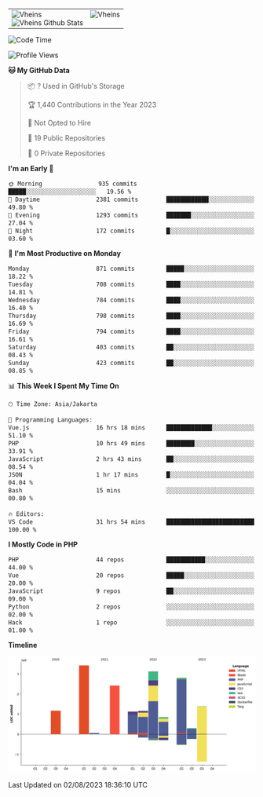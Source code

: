 <table>
  <tr>
    <td valign="top">
      <img src="https://github-readme-streak-stats.herokuapp.com/?user=Vheins&" alt="Vheins" /><br/>
      <img src="https://github-readme-stats.vercel.app/api?username=vheins&count_private=true&show_icons=true" alt="Vheins Github Stats">
    </td>
    <td valign="top">
      <img src="https://github-readme-stats.vercel.app/api/top-langs/?username=Vheins&count_private=true" alt="Vheins" /><br/>
    </td>
  </tr>
</table>

<!--START_SECTION:waka-->
![Code Time](http://img.shields.io/badge/Code%20Time-464%20hrs%2037%20mins-blue)

![Profile Views](http://img.shields.io/badge/Profile%20Views-0-blue)

**🐱 My GitHub Data** 

> 📦 ? Used in GitHub's Storage 
 > 
> 🏆 1,440 Contributions in the Year 2023
 > 
> 🚫 Not Opted to Hire
 > 
> 📜 19 Public Repositories 
 > 
> 🔑 0 Private Repositories 
 > 
**I'm an Early 🐤** 

```text
🌞 Morning                935 commits         █████░░░░░░░░░░░░░░░░░░░░   19.56 % 
🌆 Daytime                2381 commits        ████████████░░░░░░░░░░░░░   49.80 % 
🌃 Evening                1293 commits        ███████░░░░░░░░░░░░░░░░░░   27.04 % 
🌙 Night                  172 commits         █░░░░░░░░░░░░░░░░░░░░░░░░   03.60 % 
```
📅 **I'm Most Productive on Monday** 

```text
Monday                   871 commits         █████░░░░░░░░░░░░░░░░░░░░   18.22 % 
Tuesday                  708 commits         ████░░░░░░░░░░░░░░░░░░░░░   14.81 % 
Wednesday                784 commits         ████░░░░░░░░░░░░░░░░░░░░░   16.40 % 
Thursday                 798 commits         ████░░░░░░░░░░░░░░░░░░░░░   16.69 % 
Friday                   794 commits         ████░░░░░░░░░░░░░░░░░░░░░   16.61 % 
Saturday                 403 commits         ██░░░░░░░░░░░░░░░░░░░░░░░   08.43 % 
Sunday                   423 commits         ██░░░░░░░░░░░░░░░░░░░░░░░   08.85 % 
```


📊 **This Week I Spent My Time On** 

```text
🕑︎ Time Zone: Asia/Jakarta

💬 Programming Languages: 
Vue.js                   16 hrs 18 mins      █████████████░░░░░░░░░░░░   51.10 % 
PHP                      10 hrs 49 mins      ████████░░░░░░░░░░░░░░░░░   33.91 % 
JavaScript               2 hrs 43 mins       ██░░░░░░░░░░░░░░░░░░░░░░░   08.54 % 
JSON                     1 hr 17 mins        █░░░░░░░░░░░░░░░░░░░░░░░░   04.04 % 
Bash                     15 mins             ░░░░░░░░░░░░░░░░░░░░░░░░░   00.80 % 

🔥 Editors: 
VS Code                  31 hrs 54 mins      █████████████████████████   100.00 % 
```

**I Mostly Code in PHP** 

```text
PHP                      44 repos            ███████████░░░░░░░░░░░░░░   44.00 % 
Vue                      20 repos            █████░░░░░░░░░░░░░░░░░░░░   20.00 % 
JavaScript               9 repos             ██░░░░░░░░░░░░░░░░░░░░░░░   09.00 % 
Python                   2 repos             ░░░░░░░░░░░░░░░░░░░░░░░░░   02.00 % 
Hack                     1 repo              ░░░░░░░░░░░░░░░░░░░░░░░░░   01.00 % 
```



**Timeline**

![Lines of Code chart](https://raw.githubusercontent.com/vheins/vheins/main/assets/bar_graph.png)


 Last Updated on 02/08/2023 18:36:10 UTC
<!--END_SECTION:waka-->
